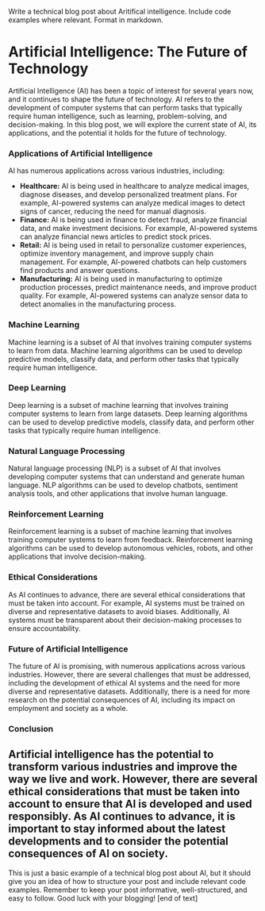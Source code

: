  Write a technical blog post about Aritifical intelligence. Include code examples where relevant. Format in markdown.
# Artificial Intelligence: The Future of Technology

Artificial Intelligence (AI) has been a topic of interest for several years now, and it continues to shape the future of technology. AI refers to the development of computer systems that can perform tasks that typically require human intelligence, such as learning, problem-solving, and decision-making. In this blog post, we will explore the current state of AI, its applications, and the potential it holds for the future of technology.
### Applications of Artificial Intelligence

AI has numerous applications across various industries, including:

* **Healthcare:** AI is being used in healthcare to analyze medical images, diagnose diseases, and develop personalized treatment plans. For example, AI-powered systems can analyze medical images to detect signs of cancer, reducing the need for manual diagnosis.
* **Finance:** AI is being used in finance to detect fraud, analyze financial data, and make investment decisions. For example, AI-powered systems can analyze financial news articles to predict stock prices.
* **Retail:** AI is being used in retail to personalize customer experiences, optimize inventory management, and improve supply chain management. For example, AI-powered chatbots can help customers find products and answer questions.
* **Manufacturing:** AI is being used in manufacturing to optimize production processes, predict maintenance needs, and improve product quality. For example, AI-powered systems can analyze sensor data to detect anomalies in the manufacturing process.
### Machine Learning

Machine learning is a subset of AI that involves training computer systems to learn from data. Machine learning algorithms can be used to develop predictive models, classify data, and perform other tasks that typically require human intelligence.
### Deep Learning

Deep learning is a subset of machine learning that involves training computer systems to learn from large datasets. Deep learning algorithms can be used to develop predictive models, classify data, and perform other tasks that typically require human intelligence.
### Natural Language Processing

Natural language processing (NLP) is a subset of AI that involves developing computer systems that can understand and generate human language. NLP algorithms can be used to develop chatbots, sentiment analysis tools, and other applications that involve human language.
### Reinforcement Learning

Reinforcement learning is a subset of machine learning that involves training computer systems to learn from feedback. Reinforcement learning algorithms can be used to develop autonomous vehicles, robots, and other applications that involve decision-making.
### Ethical Considerations

As AI continues to advance, there are several ethical considerations that must be taken into account. For example, AI systems must be trained on diverse and representative datasets to avoid biases. Additionally, AI systems must be transparent about their decision-making processes to ensure accountability.
### Future of Artificial Intelligence

The future of AI is promising, with numerous applications across various industries. However, there are several challenges that must be addressed, including the development of ethical AI systems and the need for more diverse and representative datasets. Additionally, there is a need for more research on the potential consequences of AI, including its impact on employment and society as a whole.
### Conclusion

Artificial intelligence has the potential to transform various industries and improve the way we live and work. However, there are several ethical considerations that must be taken into account to ensure that AI is developed and used responsibly. As AI continues to advance, it is important to stay informed about the latest developments and to consider the potential consequences of AI on society.
---

This is just a basic example of a technical blog post about AI, but it should give you an idea of how to structure your post and include relevant code examples. Remember to keep your post informative, well-structured, and easy to follow. Good luck with your blogging! [end of text]


